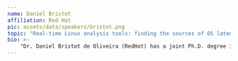 ```yaml
---
name: Daniel Bristot
affiliation: Red Hat
pic: assets/data/speakers/bristot.png
topic: "Real-time Linux analysis tools: finding the sources of OS latencies"
bio: >-
    "Dr. Daniel Bristot de Oliveira (RedHat) has a joint Ph.D. degree in Automation Engineering from UFSC (BR) and Embedded Real-Time systems from Scuola Superiore Sant’Anna (IT). Currently, he is Senior Principal Software Engineer at Red Hat, working on developing the real-time features of the Linux kernel. Daniel helps in the maintenance of real-time related tracers and toolings for the Linux kernel and the SCHED_DEADLINE. He is an affiliate researcher at the Retis Lab, and researches real-time and formal methods. He is an active member of the real-time academic community, participating in the technical program committee of academic conferences, such as RTSS, RTAS, and ECRTS."
---
```

